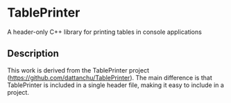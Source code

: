 # TablePrinter
A header-only C++ library for printing tables in console applications

## Description
This work is derived from the TablePrinter project (https://github.com/dattanchu/TablePrinter). 
The main difference is that TablePrinter is included in a single header file, making it easy to include in a project.
